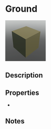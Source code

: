 # Ground

![Ground](../Cropped_Blocks/Terrain/Ground.png)

## Description
<!-- Write a description for this block -->

## Properties
- <!-- List block properties here -->

## Notes
<!-- Any extra notes -->
